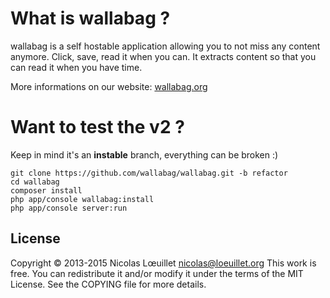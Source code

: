 # What is wallabag ?
wallabag is a self hostable application allowing you to not miss any content anymore.
Click, save, read it when you can. It extracts content so that you can read it when you have time.

More informations on our website: [wallabag.org](http://wallabag.org)

# Want to test the v2 ?

Keep in mind it's an **instable** branch, everything can be broken :)

```
git clone https://github.com/wallabag/wallabag.git -b refactor
cd wallabag
composer install
php app/console wallabag:install
php app/console server:run
```

## License
Copyright © 2013-2015 Nicolas Lœuillet <nicolas@loeuillet.org>
This work is free. You can redistribute it and/or modify it under the
terms of the MIT License. See the COPYING file for more details.
